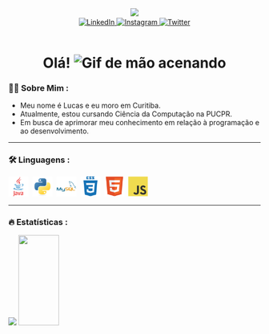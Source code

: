 <div id="header" align="center">
  <img src="https://media.giphy.com/media/M9gbBd9nbDrOTu1Mqx/giphy.gif" width="100"/>
  
  <div id="badges">
    <a href="https://www.linkedin.com/in/lucskj/">
      <img src="https://img.shields.io/badge/LinkedIn-blue?style=for-the-badge&logo=linkedin&logoColor=white" alt="LinkedIn"/>
    </a>
    <a href="https://www.instagram.com/lucs_kj/">
      <img src="https://img.shields.io/badge/Instagram-E4405F?style=for-the-badge&logo=instagram&logoColor=white" alt="Instagram"/>
    </a>
    <a href="https://twitter.com/lucs_kj">
      <img src="https://img.shields.io/badge/Twitter-blue?style=for-the-badge&logo=twitter&logoColor=white" alt="Twitter"/>
    </a>
  </div>
  
  <img src="https://komarev.com/ghpvc/?username=lucskj&style=flat-square&color=blue" alt=""/>
  
  <h1>
    Olá!
    <img src="https://media.giphy.com/media/hvRJCLFzcasrR4ia7z/giphy.gif" 
           alt="Gif de mão acenando"
           height="45"
           width="45" />
  </h1>
</div>

### :man_technologist: Sobre Mim :

- Meu nome é Lucas e eu moro em Curitiba.
- Atualmente, estou cursando Ciência da Computação na PUCPR.
- Em busca de aprimorar meu conhecimento em relação à programação e ao desenvolvimento.

---

### :hammer_and_wrench: Linguagens :

<div>
  <img src="https://github.com/devicons/devicon/blob/master/icons/java/java-original-wordmark.svg" title="Java" alt="Java" width="40" height="40"/>&nbsp;
  <img src="https://github.com/devicons/devicon/blob/master/icons/python/python-original.svg" title="Python" alt="Python" width="40" height="40"/>&nbsp;
  <img src="https://github.com/devicons/devicon/blob/master/icons/mysql/mysql-original-wordmark.svg" title="MySQL"  alt="MySQL" width="40" height="40"/>&nbsp;
  <img src="https://github.com/devicons/devicon/blob/master/icons/css3/css3-plain-wordmark.svg"  title="CSS3" alt="CSS" width="40" height="40"/>&nbsp;
  <img src="https://github.com/devicons/devicon/blob/master/icons/html5/html5-original.svg" title="HTML5" alt="HTML" width="40" height="40"/>&nbsp;
  <img src="https://github.com/devicons/devicon/blob/master/icons/javascript/javascript-original.svg" title="JavaScript" alt="JavaScript" width="40" height="40"/>&nbsp;

---

### :fire: Estatísticas :
  
<div>
  <img height="180em" src="https://github-readme-stats.vercel.app/api?username=lucskj&show_icons=true&theme=radical&include_all_commits=true&count_private=true"/>
  <img height="180em" width="40%" src="https://github-readme-stats.vercel.app/api/top-langs/?username=lucskj&layout=compact&langs_count=7&theme=radical"/>
</div>
